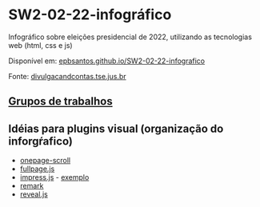 # SW2-02-22-infográfico
Infográfico sobre eleições presidencial de 2022, utilizando as tecnologias web (html, css e js) 

Disponível em:
[epbsantos.github.io/SW2-02-22-infografico](https://epbsantos.github.io/SW2-02-22-infografico/)


Fonte:
[divulgacandcontas.tse.jus.br](https://divulgacandcontas.tse.jus.br/divulga/#/estados/2022/2040602022/BR/candidatos)


## [Grupos de trabalhos](organizacao.md)


## Idéias para plugins visual (organização do inforgŕafico)
- [onepage-scroll](https://github.com/peachananr/onepage-scroll)
- [fullpage.js](https://github.com/alvarotrigo/fullpage.js)
- [impress.js](https://github.com/impress/impress.js) - [exemplo](https://epbsantos.github.io/SW2-02-22-infografico/id%C3%A9ia%20de%20slides/impress.html)
- [remark](https://github.com/gnab/remark)
- [reveal.js](https://github.com/hakimel/reveal.js)
